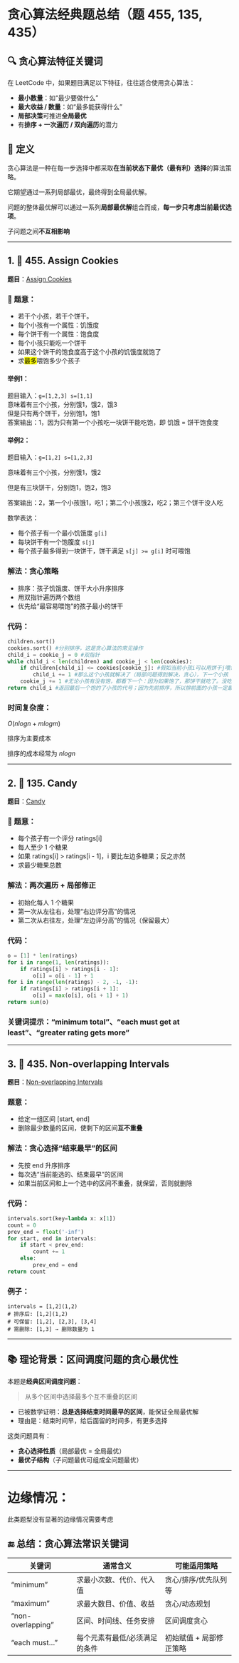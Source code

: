 # 贪心算法经典题总结（题 455, 135, 435）
## 🔍 贪心算法特征关键词


在 LeetCode 中，如果题目满足以下特征，往往适合使用贪心算法：

- **最小数量**：如“最少要做什么”
- **最大收益 / 数量**：如“最多能获得什么”
- **局部决策**可推进**全局最优**
- 有**排序 + 一次遍历 / 双向遍历**的潜力

## 🧠 定义

贪心算法是一种在每一步选择中都采取**在当前状态下最优（最有利）选择**的算法策略。

它期望通过一系列局部最优，最终得到全局最优解。

问题的整体最优解可以通过一系列**局部最优解**组合而成，**每一步只考虑当前最优选项**。

子问题之间**不互相影响**


---

## 1. 🍪 455. Assign Cookies

**题目**：[Assign Cookies](https://leetcode.com/problems/assign-cookies/)

### 🧾 题意：

- 若干个小孩，若干个饼干。
- 每个小孩有一个属性：饥饿度
- 每个饼干有一个属性：饱食度
- 每个小孩只能吃一个饼干
- 如果这个饼干的饱食度高于这个小孩的饥饿度就饱了
- 求<mark>最多</mark>喂饱多少个孩子  

#### 举例1：

题目输入：`g=[1,2,3] s=[1,1]`  
意味着有三个小孩，分别饿1，饿2，饿3  
但是只有两个饼干，分别饱1，饱1  
答案输出：1，因为只有第一个小孩吃一块饼干能吃饱，即 饥饿 = 饼干饱食度

#### 举例2：

题目输入：`g=[1,2] s=[1,2,3]`

意味着有三个小孩，分别饿1，饿2

但是有三块饼干，分别饱1，饱2，饱3

答案输出：2，第一个小孩饿1，吃1；第二个小孩饿2，吃2；第三个饼干没人吃

数学表达：
- 每个孩子有一个最小饥饿度 `g[i]`
- 每块饼干有一个饱腹度 `s[j]`
- 每个孩子最多得到一块饼干，饼干满足 `s[j] >= g[i]` 时可喂饱

### 解法：贪心策略

- 排序：孩子饥饿度、饼干大小升序排序
- 用双指针遍历两个数组
- 优先给“最容易喂饱”的孩子最小的饼干  
### 代码：

```python
children.sort()
cookies.sort() #分别排序，这是贪心算法的常见操作
child_i = cookie_j = 0 #双指针
while child_i < len(children) and cookie_j < len(cookies):
    if children[child_i] <= cookies[cookie_j]: #假如当前小孩i可以用饼干j喂饱
        child_i += 1 #那么这个小孩就解决了（局部问题得到解决，贪心），下一个小孩
    cookie_j += 1 #无论小孩有没有饱，都看下一个：因为如果饱了，那饼干就吃了。没吃饱那这个饼干也不用管了，题目不要求你关心饼干的命运
return child_i #返回最后一个饱的了小孩的代号；因为先前排序，所以排前面的小孩一定最容易喂饱，并且如果小孩不吃饱，child_i是不会增长的。因此这个代号就是喂饱的小孩数。
```

### 时间复杂度：

$O(n log n + m log m)$

排序为主要成本

排序的成本经常为 $n log n$

---
## 2. 🍬 135. Candy

**题目**：[Candy](https://leetcode.com/problems/candy/)  

### 🧾 题意：

- 每个孩子有一个评分 ratings[i]
- 每人至少 1 个糖果
- 如果 ratings[i] > ratings[i - 1]，i 要比左边多糖果；反之亦然
- 求最少糖果总数  

###  解法：两次遍历 + 局部修正

- 初始化每人 1 个糖果
- 第一次从左往右，处理“右边评分高”的情况    
- 第二次从右往左，处理“左边评分高”的情况（保留最大）

### 代码：

```python
o = [1] * len(ratings)
for i in range(1, len(ratings)):
    if ratings[i] > ratings[i - 1]:
        o[i] = o[i - 1] + 1
for i in range(len(ratings) - 2, -1, -1):
    if ratings[i] > ratings[i + 1]:
        o[i] = max(o[i], o[i + 1] + 1)
return sum(o)
```

### 关键词提示：“minimum total”、“each must get at least”、“greater rating gets more”

---

## 3. 📆 435. Non-overlapping Intervals

**题目**：[Non-overlapping Intervals](https://leetcode.com/problems/non-overlapping-intervals/)
### 题意：

- 给定一组区间 [start, end]
- 删除最少数量的区间，使剩下的区间**互不重叠**
### 解法：贪心选择“结束最早”的区间

- 先按 end 升序排序
- 每次选“当前能选的、结束最早”的区间
- 如果当前区间和上一个选中的区间不重叠，就保留，否则就删除
### 代码：

```python
intervals.sort(key=lambda x: x[1])
count = 0
prev_end = float('-inf')
for start, end in intervals:
    if start < prev_end:
        count += 1
    else:
        prev_end = end
return count
```
### 例子：

```
intervals = [1,2](1,2)
# 排序后: [1,2](1,2)
# 可保留: [1,2], [2,3], [3,4]
# 需删除: [1,3] → 删除数量为 1
```

---
## 📚 理论背景：区间调度问题的贪心最优性

本题是**经典区间调度问题**：

> 从多个区间中选择最多个互不重叠的区间
  
- 已被数学证明：**总是选择结束时间最早的区间**，能保证全局最优解
- 理由是：结束时间早，给后面留的时间多，有更多选择

这类问题具有：
- **贪心选择性质**（局部最优 = 全局最优）
- **最优子结构**（子问题最优可组成全问题最优）

---
# 边缘情况：
此类题型没有显著的边缘情况需要考虑

## 🔚 总结：贪心算法常识关键词

|**关键词**|**通常含义**|**可能适用策略**|
|---|---|---|
|“minimum”|求最小次数、代价、代入值|贪心/排序/优先队列等|
|“maximum”|求最大数目、价值、收益|贪心/动态规划|
|“non-overlapping”|区间、时间线、任务安排|区间调度贪心|
|“each must…”|每个元素有最低/必须满足的条件|初始赋值 + 局部修正策略|

